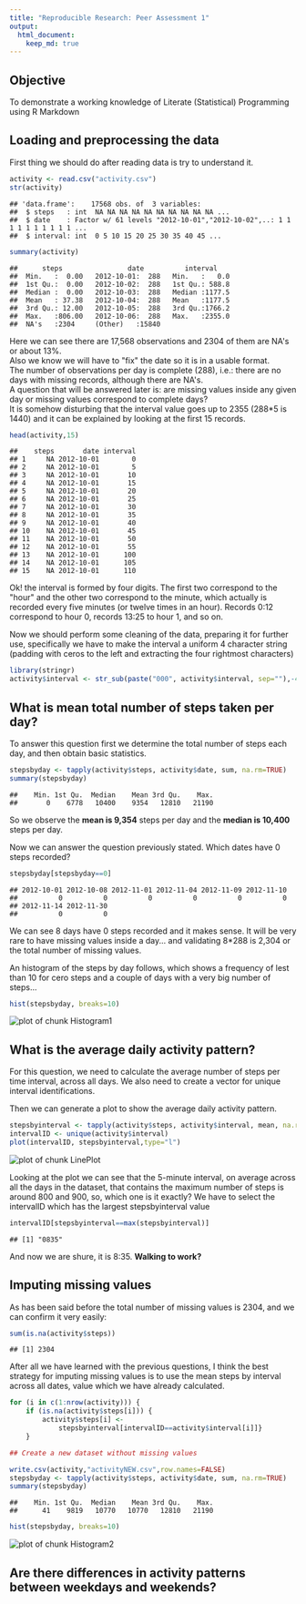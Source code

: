 ```yaml
---
title: "Reproducible Research: Peer Assessment 1"
output: 
  html_document:
    keep_md: true
---
```


## Objective
To demonstrate a working knowledge of Literate (Statistical) Programming
using R Markdown 

## Loading and preprocessing the data
First thing we should do after reading data is try to understand it.


```r
activity <- read.csv("activity.csv")
str(activity)
```

```
## 'data.frame':	17568 obs. of  3 variables:
##  $ steps   : int  NA NA NA NA NA NA NA NA NA NA ...
##  $ date    : Factor w/ 61 levels "2012-10-01","2012-10-02",..: 1 1 1 1 1 1 1 1 1 1 ...
##  $ interval: int  0 5 10 15 20 25 30 35 40 45 ...
```

```r
summary(activity)
```

```
##      steps                date          interval     
##  Min.   :  0.00   2012-10-01:  288   Min.   :   0.0  
##  1st Qu.:  0.00   2012-10-02:  288   1st Qu.: 588.8  
##  Median :  0.00   2012-10-03:  288   Median :1177.5  
##  Mean   : 37.38   2012-10-04:  288   Mean   :1177.5  
##  3rd Qu.: 12.00   2012-10-05:  288   3rd Qu.:1766.2  
##  Max.   :806.00   2012-10-06:  288   Max.   :2355.0  
##  NA's   :2304     (Other)   :15840
```

Here we can see there are 17,568 observations and 2304 of them are NA's or
about 13%.  
Also we know we will have to "fix" the date so it is in a usable format.  
The number of observations per day is complete (288), i.e.: there are no
days with missing records, although there are NA's.  
A question that will be answered later is: are missing values inside any 
given day or missing values correspond to complete days?  
It is somehow disturbing that the interval value goes up to 2355
(288*5 is 1440) and it can be explained by looking at the first 15 records.


```r
head(activity,15)
```

```
##    steps       date interval
## 1     NA 2012-10-01        0
## 2     NA 2012-10-01        5
## 3     NA 2012-10-01       10
## 4     NA 2012-10-01       15
## 5     NA 2012-10-01       20
## 6     NA 2012-10-01       25
## 7     NA 2012-10-01       30
## 8     NA 2012-10-01       35
## 9     NA 2012-10-01       40
## 10    NA 2012-10-01       45
## 11    NA 2012-10-01       50
## 12    NA 2012-10-01       55
## 13    NA 2012-10-01      100
## 14    NA 2012-10-01      105
## 15    NA 2012-10-01      110
```

Ok! the interval is formed by four digits. The first two correspond to the
"hour" and the other two correspond to the minute, which actually is recorded
every five minutes (or twelve times in an hour). Records 0:12 correspond to
hour 0, records 13:25 to hour 1, and so on.

Now we should perform some cleaning of the data, preparing it for further use, 
specifically we have to make the interval a uniform 4 character string 
(padding with ceros to the left and extracting the four rightmost characters)
   

```r
library(stringr)
activity$interval <- str_sub(paste("000", activity$interval, sep=""),-4)
```

## What is mean total number of steps taken per day?
To answer this question first we determine the total number of steps each day,
and then obtain basic statistics.


```r
stepsbyday <- tapply(activity$steps, activity$date, sum, na.rm=TRUE)
summary(stepsbyday)
```

```
##    Min. 1st Qu.  Median    Mean 3rd Qu.    Max. 
##       0    6778   10400    9354   12810   21190
```

So we observe the **mean is 9,354** steps per day and the **median is 10,400**
steps per day.

Now we can answer the question previously stated. Which dates have 0 steps
recorded?

```r
stepsbyday[stepsbyday==0]
```

```
## 2012-10-01 2012-10-08 2012-11-01 2012-11-04 2012-11-09 2012-11-10 
##          0          0          0          0          0          0 
## 2012-11-14 2012-11-30 
##          0          0
```

We can see 8 days have 0 steps recorded and it makes sense. It will be very
rare to have missing values inside a day... and validating 8*288 is 2,304
or the total number of missing values.

An histogram of the steps by day follows, which shows a frequency of lest
than 10 for cero steps and a couple of days with a very big number of steps... 

```r
hist(stepsbyday, breaks=10)
```

![plot of chunk Histogram1](figure/Histogram1-1.png) 

## What is the average daily activity pattern?

For this question, we need to calculate the average number of steps per time 
interval, across all days. We also need to create a vector for unique 
interval identifications. 

Then we can generate a plot to show the average daily activity pattern.

```r
stepsbyinterval <- tapply(activity$steps, activity$interval, mean, na.rm=TRUE)
intervalID <- unique(activity$interval)
plot(intervalID, stepsbyinterval,type="l")
```

![plot of chunk LinePlot](figure/LinePlot-1.png) 

Looking at the plot we can see that the 5-minute interval, on average across
all the days in the dataset, that contains the maximum number of steps is 
around 800 and 900, so, which one is it exactly? We have to select the 
intervalID which has the largest stepsbyinterval value


```r
intervalID[stepsbyinterval==max(stepsbyinterval)]
```

```
## [1] "0835"
```

And now we are shure, it is 8:35. **Walking to work?** 
 
## Imputing missing values

As has been said before the total number of missing values is 2304, and we can
confirm it very easily:


```r
sum(is.na(activity$steps))
```

```
## [1] 2304
```

After all we have learned with the previous questions, I think the best 
strategy for imputing missing values is to use the mean steps by interval
across all dates, value which we have already calculated. 


```r
for (i in c(1:nrow(activity))) {
	if (is.na(activity$steps[i])) {
		activity$steps[i] <- 
			stepsbyinterval[intervalID==activity$interval[i]]}
	}

## Create a new dataset without missing values
```

```r
write.csv(activity,"activityNEW.csv",row.names=FALSE)
stepsbyday <- tapply(activity$steps, activity$date, sum, na.rm=TRUE)
summary(stepsbyday)
```

```
##    Min. 1st Qu.  Median    Mean 3rd Qu.    Max. 
##      41    9819   10770   10770   12810   21190
```

```r
hist(stepsbyday, breaks=10)
```

![plot of chunk Histogram2](figure/Histogram2-1.png) 

## Are there differences in activity patterns between weekdays and weekends?
